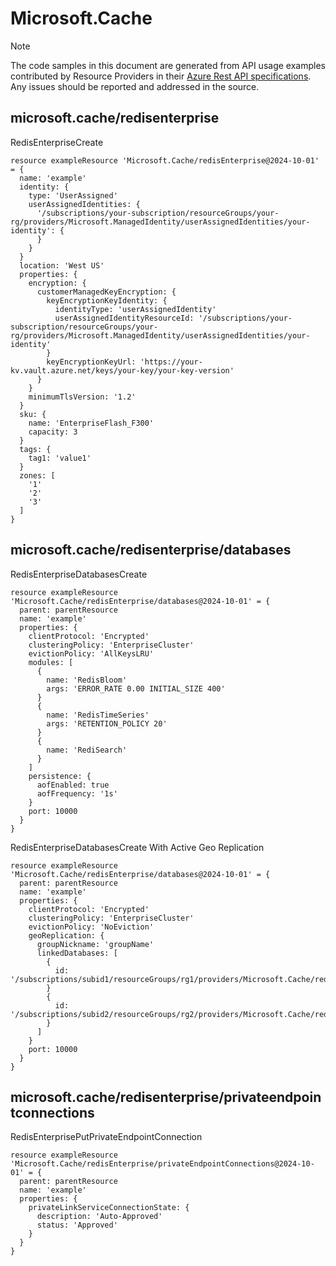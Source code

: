# Microsoft.Cache
  
> [!NOTE]
> The code samples in this document are generated from API usage examples contributed by Resource Providers in their [Azure Rest API specifications](https://github.com/Azure/azure-rest-api-specs). Any issues should be reported and addressed in the source.


## microsoft.cache/redisenterprise

RedisEnterpriseCreate
```bicep
resource exampleResource 'Microsoft.Cache/redisEnterprise@2024-10-01' = {
  name: 'example'
  identity: {
    type: 'UserAssigned'
    userAssignedIdentities: {
      '/subscriptions/your-subscription/resourceGroups/your-rg/providers/Microsoft.ManagedIdentity/userAssignedIdentities/your-identity': {
      }
    }
  }
  location: 'West US'
  properties: {
    encryption: {
      customerManagedKeyEncryption: {
        keyEncryptionKeyIdentity: {
          identityType: 'userAssignedIdentity'
          userAssignedIdentityResourceId: '/subscriptions/your-subscription/resourceGroups/your-rg/providers/Microsoft.ManagedIdentity/userAssignedIdentities/your-identity'
        }
        keyEncryptionKeyUrl: 'https://your-kv.vault.azure.net/keys/your-key/your-key-version'
      }
    }
    minimumTlsVersion: '1.2'
  }
  sku: {
    name: 'EnterpriseFlash_F300'
    capacity: 3
  }
  tags: {
    tag1: 'value1'
  }
  zones: [
    '1'
    '2'
    '3'
  ]
}
```

## microsoft.cache/redisenterprise/databases

RedisEnterpriseDatabasesCreate
```bicep
resource exampleResource 'Microsoft.Cache/redisEnterprise/databases@2024-10-01' = {
  parent: parentResource 
  name: 'example'
  properties: {
    clientProtocol: 'Encrypted'
    clusteringPolicy: 'EnterpriseCluster'
    evictionPolicy: 'AllKeysLRU'
    modules: [
      {
        name: 'RedisBloom'
        args: 'ERROR_RATE 0.00 INITIAL_SIZE 400'
      }
      {
        name: 'RedisTimeSeries'
        args: 'RETENTION_POLICY 20'
      }
      {
        name: 'RediSearch'
      }
    ]
    persistence: {
      aofEnabled: true
      aofFrequency: '1s'
    }
    port: 10000
  }
}
```

RedisEnterpriseDatabasesCreate With Active Geo Replication
```bicep
resource exampleResource 'Microsoft.Cache/redisEnterprise/databases@2024-10-01' = {
  parent: parentResource 
  name: 'example'
  properties: {
    clientProtocol: 'Encrypted'
    clusteringPolicy: 'EnterpriseCluster'
    evictionPolicy: 'NoEviction'
    geoReplication: {
      groupNickname: 'groupName'
      linkedDatabases: [
        {
          id: '/subscriptions/subid1/resourceGroups/rg1/providers/Microsoft.Cache/redisEnterprise/cache1/databases/default'
        }
        {
          id: '/subscriptions/subid2/resourceGroups/rg2/providers/Microsoft.Cache/redisEnterprise/cache2/databases/default'
        }
      ]
    }
    port: 10000
  }
}
```

## microsoft.cache/redisenterprise/privateendpointconnections

RedisEnterprisePutPrivateEndpointConnection
```bicep
resource exampleResource 'Microsoft.Cache/redisEnterprise/privateEndpointConnections@2024-10-01' = {
  parent: parentResource 
  name: 'example'
  properties: {
    privateLinkServiceConnectionState: {
      description: 'Auto-Approved'
      status: 'Approved'
    }
  }
}
```
